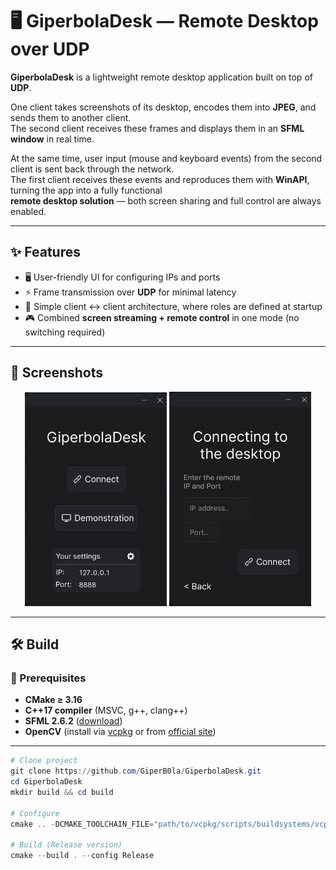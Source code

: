# 🖥️ GiperbolaDesk — Remote Desktop over UDP

**GiperbolaDesk** is a lightweight remote desktop application built on top of **UDP**.  

One client takes screenshots of its desktop, encodes them into **JPEG**, and sends them to another client.  
The second client receives these frames and displays them in an **SFML window** in real time.  

At the same time, user input (mouse and keyboard events) from the second client is sent back through the network.  
The first client receives these events and reproduces them with **WinAPI**, turning the app into a fully functional  
**remote desktop solution** — both screen sharing and full control are always enabled.  

---

## ✨ Features

- 🖥️ User-friendly UI for configuring IPs and ports  
- ⚡ Frame transmission over **UDP** for minimal latency  
- 🔗 Simple client ↔ client architecture, where roles are defined at startup  
- 🎮 Combined **screen streaming + remote control** in one mode (no switching required)  

---

## 📸 Screenshots

<p align="center">
  <img src="https://raw.githubusercontent.com/GiperB0la/Desk/main/Screens/Screen1.jpg" alt="Screen1" width="45%">
  <img src="https://raw.githubusercontent.com/GiperB0la/Desk/main/Screens/Screen2.jpg" alt="Screen2" width="45%">
</p>

---

## 🛠️ Build

### 🔹 Prerequisites
- **CMake ≥ 3.16**  
- **C++17 compiler** (MSVC, g++, clang++)  
- **SFML 2.6.2** ([download](https://www.sfml-dev.org/download/sfml/2.6.2/))
- **OpenCV** (install via [vcpkg](https://github.com/microsoft/vcpkg) or from [official site](https://opencv.org/releases/))

---

```powershell
# Clone project
git clone https://github.com/GiperB0la/GiperbolaDesk.git
cd GiperbolaDesk
mkdir build && cd build

# Configure
cmake .. -DCMAKE_TOOLCHAIN_FILE="path/to/vcpkg/scripts/buildsystems/vcpkg.cmake" `-DSFML_DIR="path/to/SFML/lib/cmake/SFML"

# Build (Release version)
cmake --build . --config Release
```
